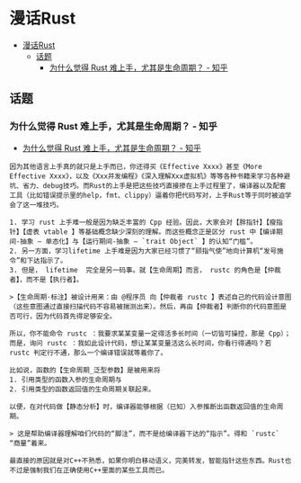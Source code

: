 # 漫话Rust

<!--ts-->
* [漫话Rust](#漫话rust)
   * [话题](#话题)
      * [为什么觉得 Rust 难上手，尤其是生命周期？ - 知乎](#为什么觉得-rust-难上手尤其是生命周期---知乎)

<!-- Created by https://github.com/ekalinin/github-markdown-toc -->
<!-- Added by: kuanhsiaokuo, at: Sat Jul  2 17:04:36 CST 2022 -->

<!--te-->

## 话题

### 为什么觉得 Rust 难上手，尤其是生命周期？ - 知乎

- [为什么觉得 Rust 难上手，尤其是生命周期？ - 知乎](https://www.zhihu.com/question/537491826)

```admonish quote title='把技巧掺杂在上手过程里'
因为其他语言上手真的就只是上手而已，你还得买《Effective Xxxx》甚至《More Effective Xxxx》，以及《Xxx并发编程》《深入理解Xxx虚拟机》等等各种书籍来学习各种避坑、省力、debug技巧。而Rust的上手是把这些技巧直接掺在上手过程里了，编译器以及配套工具（比如错误提示里的help，fmt、clippy）逼着你把代码写对，上手Rust等于同时被迫学会了这一堆技巧。
```

~~~admonish quote title='区分编译期抽象和运行期抽象'
1. 学习 rust 上手难一般是因为缺乏丰富的 Cpp 经验。因此，大家会对【胖指针】【瘦指针】【虚表 vtable 】等基础概念缺少深刻的理解。而这些概念正是区分 rust 中【编译期间-抽象 — 单态化】与【运行期间-抽象 — `trait Object` 】的认知“门槛”。
2. 另一方面，学习lifetime 上手难是因为大家已经习惯了“颐指气使”地向计算机“发号施令”和下达指示了。
3. 但是， lifetime  完全是另一码事。就【生命周期】而言， rustc 的角色是【仲裁者】，而不是【执行者】。

>【生命周期·标注】被设计用来：由 @程序员 向【仲裁者 rustc 】表述自己的代码设计意图（这些意图通过直接扫描代码不容易被揣测出来）。然后，再由【仲裁者】判断你的代码意图是否可行，因为代码首先得足够安全。

所以，你不能命令 rustc ：我要求某某变量一定得活多长时间（一切皆可操控，那是 Cpp）；而是，询问 rustc ：我如此设计代码，想让某某变量活这么长时间，你看行得通吗？若 rustc 判定行不通，那么一个编译错误就等着你了。

比如说，函数的【生命周期_泛型参数】是被用来将  
1. 引用类型的函数入参的生命周期与  
2. 引用类型的函数返回值的生命周期关联起来。

以便，在对代码做【静态分析】时，编译器能够根据（已知）入参推断出函数返回值的生命周期。

> 这是帮助编译器理解咱们代码的“脚注”，而不是给编译器下达的“指示”。得和 `rustc` “商量”着来。
~~~

```admonish quote title='对C++不熟悉'
最直接的原因就是对C++不熟悉，如果你明白移动语义，完美转发，智能指针这些东西。Rust也不过是强制我们在正确使用C++里面的某些工具而已。
```